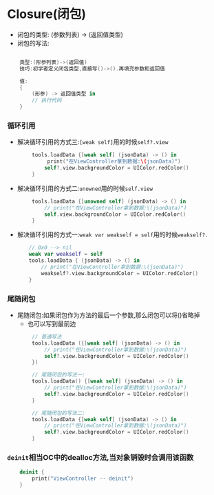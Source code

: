 # Closure(闭包)

- 闭包的类型: (参数列表) -> (返回值类型)
- 闭包的写法:

```swift

    类型:(形参列表)->(返回值)
    技巧:初学者定义闭包类型,直接写()->().再填充参数和返回值

    值:
    {
        (形参) -> 返回值类型 in
        // 执行代码
    }
```

### 循环引用

- 解决循环引用的方式三:`[weak self]`用的时候`self?.view`

```swift
        tools.loadData {[weak self] (jsonData) -> () in
             print("在ViewController拿到数据:\(jsonData)")
            self?.view.backgroundColor = UIColor.redColor()
        }
```

- 解决循环引用的方式二:`unowned`用的时候`self.view`

```swift
        tools.loadData {[unowned self] (jsonData) -> () in
            // print("在ViewController拿到数据:\(jsonData)")
            self.view.backgroundColor = UIColor.redColor()
        }
```

- 解决循环引用的方式一:`weak var weakself = self`用的时候`weakself?.`

 ```swift
        // 0x0 --> nil
        weak var weakself = self
        tools.loadData { (jsonData) -> () in
            // print("在ViewController拿到数据:\(jsonData)")
            weakself?.view.backgroundColor = UIColor.redColor()
        }
 ```


 ### 尾随闭包

 - 尾随闭包:如果闭包作为方法的最后一个参数,那么闭包可以将()省略掉
    - 也可以写到最前边

```swift
        // 普通写法
        tools.loadData ({[weak self] (jsonData) -> () in
            // print("在ViewController拿到数据:\(jsonData)")
            self?.view.backgroundColor = UIColor.redColor()
        })

        // 尾随闭包的写法一:
        tools.loadData() {[weak self] (jsonData) -> () in
            // print("在ViewController拿到数据:\(jsonData)")
            self?.view.backgroundColor = UIColor.redColor()
        }

        // 尾随闭包的写法二:
        tools.loadData {[weak self] (jsonData) -> () in
            // print("在ViewController拿到数据:\(jsonData)")
            self?.view.backgroundColor = UIColor.redColor()
        }

```

### `deinit`相当OC中的dealloc方法,当对象销毁时会调用该函数

```swift
    deinit {
        print("ViewController -- deinit")
    }
```
